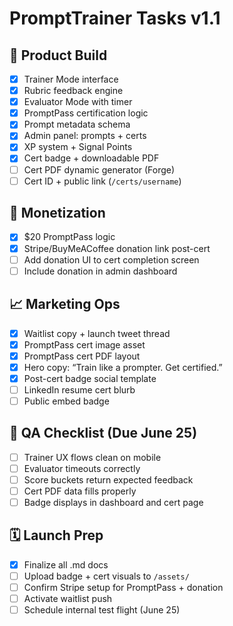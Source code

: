 # PromptTrainer Tasks v1.1

## 🧩 Product Build

- [x] Trainer Mode interface
- [x] Rubric feedback engine
- [x] Evaluator Mode with timer
- [x] PromptPass certification logic
- [x] Prompt metadata schema
- [x] Admin panel: prompts + certs
- [x] XP system + Signal Points
- [x] Cert badge + downloadable PDF
- [ ] Cert PDF dynamic generator (Forge)
- [ ] Cert ID + public link (`/certs/username`)

## 💸 Monetization

- [x] $20 PromptPass logic
- [x] Stripe/BuyMeACoffee donation link post-cert
- [ ] Add donation UI to cert completion screen
- [ ] Include donation in admin dashboard

## 📈 Marketing Ops

- [x] Waitlist copy + launch tweet thread
- [x] PromptPass cert image asset
- [x] PromptPass cert PDF layout
- [x] Hero copy: “Train like a prompter. Get certified.”
- [x] Post-cert badge social template
- [ ] LinkedIn resume cert blurb
- [ ] Public embed badge

## 🧪 QA Checklist (Due June 25)

- [ ] Trainer UX flows clean on mobile
- [ ] Evaluator timeouts correctly
- [ ] Score buckets return expected feedback
- [ ] Cert PDF data fills properly
- [ ] Badge displays in dashboard and cert page

## 🗓 Launch Prep

- [x] Finalize all .md docs
- [ ] Upload badge + cert visuals to `/assets/`
- [ ] Confirm Stripe setup for PromptPass + donation
- [ ] Activate waitlist push
- [ ] Schedule internal test flight (June 25)